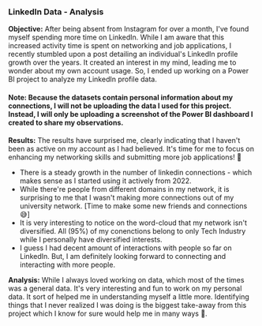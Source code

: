 ### LinkedIn Data - Analysis

**Objective:**
After being absent from Instagram for over a month, I've found myself spending more time on LinkedIn. While I am aware that this increased activity time is spent on networking and job applications, I recently stumbled upon a post detailing an individual's LinkedIn profile growth over the years. It created an interest in my mind, leading me to wonder about my own account usage. So, I ended up working on a Power BI project to analyze my LinkedIn profile data.

#### Note: Because the datasets contain personal information about my connections, I will not be uploading the data I used for this project. Instead, I will only be uploading a screenshot of the Power BI dashboard I created to share my observations.

**Results:**
The results have surprised me, clearly indicating that I haven't been as active on my account as I had believed. It's time for me to focus on enhancing my networking skills and submitting more job applications! 🥲
  <ul list-style-type: "disc">
    <li>
      There is a steady growth in the number of linkedin connections - which makes sense as I started using it actively from 2022.
    </li>
    <li>
      While there're people from different domains in my network, it is surprising to me that I wasn't making more connections out of my university network. [Time to make some new friends and connections 😅]
    </li>
    <li>
      It is very interesting to notice on the word-cloud that my network isn't diversified. All (95%) of my conenctions belong to only Tech Industry while I personally have diversified interests. 
    </li>
    <li>
      I guess I had decent amount of interactions with people so far on LinkedIn. But, I am definitely looking forward to connecting and interacting with more people.
    </li>
  </ul>

  **Analysis:**
  While I always loved working on data, which most of the times was a general data. It's very interesting and fun to work on my personal data. It sort of helped me in understanding myself a little more. Identifying things that I never realized I was doing is the biggest take-away from this project which I know for sure would help me in many ways 💯.
